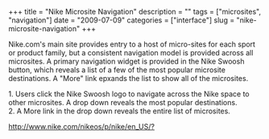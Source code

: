 +++
title = "Nike Microsite Navigation"
description = ""
tags = ["microsites", "navigation"]
date = "2009-07-09"
categories = ["interface"]
slug = "nike-microsite-navigation"
+++


<p>Nike.com's main site provides entry to a host of micro-sites for each sport or product family, but a consistent navigation model is provided across all microsites. A primary navigation widget is provided in the Nike Swoosh button, which reveals a list of a few of the most popular microsite destinations. A "More" link epxands the list to show all of the microsites.</p>
<div id="screens-full" class="clear"><div class="caption">1. Users click the Nike Swoosh logo to navigate across the Nike space to other microsites. A drop down reveals the most popular destinations.</div><div class="fullimg clear"><a href="http://media.konigi.com/interface/nike-microsite-nav-1.png" class="group" rel="group" title="1. Users click the Nike Swoosh logo to navigate across the Nike space to other microsites. A drop do..."><img src="http://media.konigi.com/interface/nike-microsite-nav-1.png" alt="" class="img-responsive"></a></div></div><div id="screens-full" class="clear"><div class="caption">2. A More link in the drop down reveals the entire list of microsites.</div><div class="fullimg clear"><a href="http://media.konigi.com/interface/nike-microsite-nav-2.png" class="group" rel="group" title="2. A More link in the drop down reveals the entire list of microsites."><img src="http://media.konigi.com/interface/nike-microsite-nav-2.png" alt="" class="img-responsive"></a></div></div>        
<p><a href="http://www.nike.com/nikeos/p/nike/en_US/?">http://www.nike.com/nikeos/p/nike/en_US/?</a></p>

